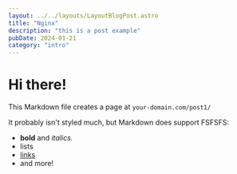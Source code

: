 ```yaml
---
layout: ../../layouts/LayoutBlogPost.astro
title: "Nginx"
description: "this is a post example"
pubDate: 2024-01-21
category: "intro"
---
```


# Hi there!

This Markdown file creates a page at `your-domain.com/post1/`

It probably isn't styled much, but Markdown does support FSFSFS:

- **bold** and _italics._
- lists
- [links](https://astro.build)
- and more!
